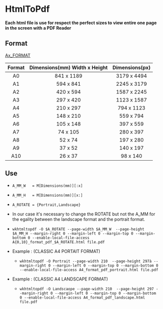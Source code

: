 # HtmlToPdf 

**Each html file is use for respect the perfect sizes to view entire one page in the screen with a PDF Reader**

## Format 
[Ax_FORMAT](https://www.adobe.com/fr/creativecloud/design/discover/guide-paper-sizes.html)

|Format	| Dimensions(mm) Width x Height | Dimensions(px)|
|:--:	|:--:							|:--:			|
|A0		|841 x 1189						|3179 x 4494	| 
|A1		|594 x 841						|2245 x 3179	|
|A2		|420 x 594						|1587 x 2245	|
|A3		|297 x 420						|1123 x 1587	|
|A4		|210 x 297						|794  x 1123	|
|A5		|148 x 210						|559  x 794		|
|A6		|105 x 148						|397  x 559		|
|A7		|74  x 105						|280  x 397		|
|A8		|52  x 74						|197  x 280 	|
|A9		|37  x 52						|140  x 197		|
|A10	|26  x 37						|98   x 140		|

## Use 
- `A_MM_W 	= M[Dimensions(mm)][:x]`
- `A_MM_H	= M[Dimensions(mm)][x:]`
- `A_ROTATE = {Portrait,Landscape}`
- In our case it's necessary to change the ROTATE but not the A_MM for the 
	egality between the landscape format and the portrait format.
- `wkhtmltopdf -O $A_ROTATE --page-width $A_MM_W  --page-height $A_MM_H --margin-right 0 --margin-left 0 --margin-top 0 --margin-bottom 0 --enable-local-file-access A{0,10}_format_pdf_$A_ROTATE.html file.pdf`

- Example : (CLASSIC A4 PORTAIT FORMAT)
	- `wkhtmltopdf -O Portrait --page-width 210  --page-height 297à --margin-right 0 --margin-left 0 --margin-top 0 --margin-bottom 0 --enable-local-file-access A4_format_pdf_portrait.html file.pdf`

- Example : (CLASSIC A4 LANDSCAPE FORMAT)
	- `wkhtmltopdf -O Landscaope --page-width 210  --page-height 297 --margin-right 0 --margin-left 0 --margin-top 0 --margin-bottom 0 --enable-local-file-access A4_format_pdf_landscape.html file.pdf`